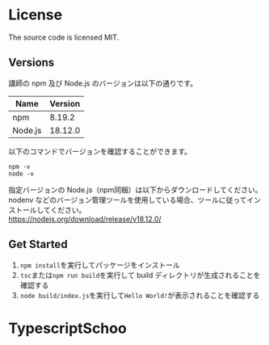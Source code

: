 # License
The source code is licensed MIT.

## Versions
講師の npm 及び Node.js のバージョンは以下の通りです。  

| Name | Version |
| --- | --- |
| npm | 8.19.2 |
| Node.js | 18.12.0 |

以下のコマンドでバージョンを確認することができます。
```shell
npm -v
node -v
```

指定バージョンの Node.js（npm同梱）は以下からダウンロードしてください。  
nodenv などのバージョン管理ツールを使用している場合、ツールに従ってインストールしてください。  
https://nodejs.org/download/release/v18.12.0/

## Get Started
1. `npm install`を実行してパッケージをインストール
2. `tsc`または`npm run build`を実行して build ディレクトリが生成されることを確認する
3. `node build/index.js`を実行して`Hello World!`が表示されることを確認する
# TypescriptSchoo
